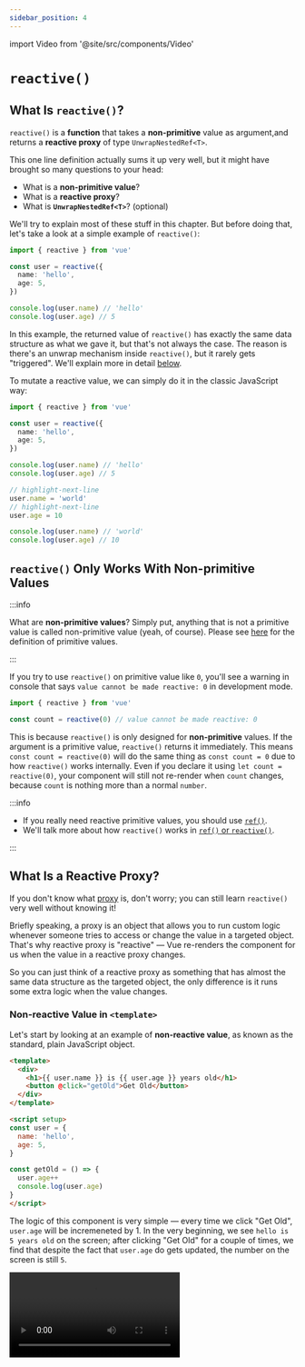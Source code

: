 ```yaml
---
sidebar_position: 4
---
```


import Video from '@site/src/components/Video'

# `reactive()`

## What Is `reactive()`?

`reactive()` is a **function** that takes a **non-primitive** value as argument,and returns a **reactive proxy** of type `UnwrapNestedRef<T>`.

This one line definition actually sums it up very well, but it might have brought so many questions to your head:

- What is a **non-primitive value**?
- What is a **reactive proxy**?
- What is **`UnwrapNestedRef<T>`**? (optional)

We'll try to explain most of these stuff in this chapter. But before doing that, let's take a look at a simple example of `reactive()`:

```ts showLineNumbers
import { reactive } from 'vue'

const user = reactive({
  name: 'hello',
  age: 5,
})

console.log(user.name) // 'hello'
console.log(user.age) // 5
```

In this example, the returned value of `reactive()` has exactly the same data structure as what we gave it, but that's not always the case.
The reason is there's an unwrap mechanism inside `reactive()`, but it rarely gets "triggered". We'll explain more in detail [below](#what-is-unwrapnestedreft).

To mutate a reactive value, we can simply do it in the classic JavaScript way:

```ts showLineNumbers
import { reactive } from 'vue'

const user = reactive({
  name: 'hello',
  age: 5,
})

console.log(user.name) // 'hello'
console.log(user.age) // 5

// highlight-next-line
user.name = 'world'
// highlight-next-line
user.age = 10

console.log(user.name) // 'world'
console.log(user.age) // 10
```

## `reactive()` Only Works With Non-primitive Values

:::info

What are **non-primitive values**? Simply put, anything that is not a primitive value is called non-primitive value (yeah, of course).
Please see [here](https://developer.mozilla.org/en-US/docs/Glossary/Primitive) for the definition of primitive values.

:::

If you try to use `reactive()` on primitive value like `0`, you'll see a warning in console that says `value cannot be made reactive: 0` in development mode.

```ts showLineNumbers
import { reactive } from 'vue'

const count = reactive(0) // value cannot be made reactive: 0
```

This is because `reactive()` is only designed for **non-primitive** values. If the argument is a primitive value, `reactive()` returns it immediately.
This means `const count = reactive(0)` will do the same thing as `const count = 0` due to how `reactive()` works internally.
Even if you declare it using `let count = reactive(0)`, your component will still not re-render when `count` changes, because `count` is nothing more than a normal `number`.

:::info

- If you really need reactive primitive values, you should use [`ref()`](./ref-and-ref#what-is-ref).
- We'll talk more about how `reactive()` works in [`ref()` or `reactive()`](./ref-or-reactive#how-reactive-works).

:::

## What Is a Reactive Proxy?

If you don't know what [proxy](https://developer.mozilla.org/en-US/docs/Web/JavaScript/Reference/Global_Objects/Proxy) is, don't worry;
you can still learn `reactive()` very well without knowing it!

Briefly speaking, a proxy is an object that allows you to run custom logic whenever someone tries to access or change the value in a targeted object.
That's why reactive proxy is "reactive" — Vue re-renders the component for us when the value in a reactive proxy changes.

So you can just think of a reactive proxy as something that has almost the same data structure as the targeted object, the only difference is it runs some extra logic when the value changes.

### Non-reactive Value in `<template>`

Let's start by looking at an example of **non-reactive value**, as known as the standard, plain JavaScript object.

```html title="Non-reactive value" showLineNumbers
<template>
  <div>
    <h1>{{ user.name }} is {{ user.age }} years old</h1>
    <button @click="getOld">Get Old</button>
  </div>
</template>

<script setup>
const user = {
  name: 'hello',
  age: 5,
}

const getOld = () => {
  user.age++
  console.log(user.age)
}
</script>
```

The logic of this component is very simple — every time we click "Get Old", `user.age` will be incremeneted by 1.
In the very beginning, we see `hello is 5 years old` on the screen; after clicking "Get Old" for a couple of times, we find that despite the fact that `user.age` do gets updated, the number on the screen is still `5`.

<Video src="/video/reactive_non-reactive-value.mov" />

So why is this happening? The reason is that since `user` is not declared with either `ref()` or `reactive()`, it'll be nothing but a plain object in `<script>`.
Vue components just don't care about the changes of these normal, non-reactive values.


### Reactive Proxy in `<template>`

Now let's take a look at an example of **reactive proxy**:

```html title="Reactive proxy" showLineNumbers
<template>
  <div>
    <h1>{{ user.name }} is {{ user.age }} years old</h1>
    <button @click="getOld">Get Old</button>
  </div>
</template>

<script setup>
import { reactive } from 'vue'

const user = reactive({
  name: 'hello',
  age: 5,
})

const getOld = () => {
  user.age++
  console.log(user.age)
}
</script>
```

This component is almost the same as the previous one, the only difference is we're now declaring `user` with `reactive()`.
Besides, the component re-renders whenever we click "Get Old", which is exactly what we want.

<Video src="/video/reactive_reactive-proxy.mov" />

This happens because Vue is designed in such way that by default, components re-render whenever **reactive proxy** or **`Ref<T>`** changes. So if we declare `user` without using `reactive()` or `ref()`, Vue will not do anything when `user` changes because `user` is neither a reactive proxy nor a `Ref<T>`.

### Both Reactive and Non-reactive Values

But be careful, that doens't mean the changes being made to non-reactive values will never be reflected on the screen. Let's take a look at the following example:

```html title="Both reactive and non-reactive values" showLineNumbers
<template>
  <div>
    <h1>{{ userA.name }} is {{ userB.age }} years old</h1>
    <button @click="changeName">Change Name</button>
    <button @click="getOld">Get Old</button>
  </div>
</template>

<script setup>
import { reactive } from 'vue'

const userA = reactive({
  name: 'hello',
})

const changeName = () => {
  userA.name += 'o'
}

const userB = {
  age: 5,
}

const getOld = () => {
  userB.age++
}
</script>
```

In this example, we use both reactive and non-reactive values at the same time. The logic of this component is very similar to the previous one — clicking "Get Old" will incremenet `userB.age` by 1, and clicking "Change Name" will append an `o` to `userA.name`.

Here we declare `userA` as a reactive proxy, and declare `userB` as a non-reactive object. We know that the changes being made to `userA` will cause the component to re-render because `userA` is a reactive proxy, while the changes made to `userB` will not.

At first we click "Change Name" for a couple of times, and each time we click it, the component re-renders with an `o` being appended to `hello`.

<Video src="/video/reactive_both-0.mov" />

Then we click "Get Old" for a couple of times as well, this time the component does not re-render. That's exepcted because `userB` is neither a reactive proxy nor a `Ref<T>`.

<Video src="/video/reactive_both-1.mov" />

Then we go back to click "Change Name" again, and something strange happens — the `5` on the screen is now being changed!

<Video src="/video/reactive_both-2.mov" />

Quite confusing, isn't it? The secret behind this is:

- When we click "Get Old", the value of `userB.age` do gets updated; it's just not being reflected on the screen yet because the component does not re-render.
- When we click "Change Name", `userA.name` gets updated; since `userA` is a reactive proxy, the component will now re-render with the latest state of variables in `<script>`.

So When using Vue 3, you should **always avoid such pattern** because it is more likely to cause bugs in your app. Knowing when to make a variable reactive is important, a simple rule of thumb would be:

- Always make a variable reactive (by using either `ref()` or `reactive()`) if the value **will change**, and **users must be informed of that change** on the screen.
- Otherwise just make it non-reactive.

## The Reactivity of Reactive Proxy

### Does Destructing Assignment Break Reactivity?

A common mistake developers make is they take primitive values out from a reactive proxy, assigning them to some other variables, and think they are still "connected". The most common case is destructing assignment:

```ts showLineNumbers
import { reactive } from 'vue'

const user = reactive({
  child: {
    name: 'hello',
  },
})

const { child } = user

console.log(user.child.name) // 'hello'
console.log(child.name) // 'hello'

// highlight-next-line
child.name = 'world'

console.log(user.child.name) // 'world'
console.log(child.name) // 'world'
```

The above example demonstrates a common misconception that everything we get from reactive proxy is "connected" to the source, but it's acutally not. For example:

```ts showLineNumbers
import { reactive } from 'vue'

const user = reactive({
  name: 'hello',
  age: 5,
})

const { name: myName, age: myAge } = user

console.log(user.name, myName) // 'hello', 'hello'
console.log(user.age, myAge) // 5, 5
```

We may think to ourselves "Okay, so now `myName` and `myAge` are connected to `user`", and proceed to mutate `user.name` and `user.age`:

```ts showLineNumbers
import { reactive } from 'vue'

const user = reactive({
  name: 'hello',
  age: 5,
})

const { name: myName, age: myAge } = user

console.log(user.name, myName) // 'hello', 'hello'
console.log(user.age, myAge) // 5, 5

// highlight-next-line
user.name = 'world'
// highlight-next-line
user.age = 10

console.log(user.name, myName) // 'world', 'hello'
console.log(user.age, myAge) // 10, 5
```

As you can see, the changes we made to `user` did not effect `myName` and `myAge` at all (and vice versa).

_So there's a problem using destructing assignment with `reactive()`?_

Not really. The same thing would happen even if we use `const myName = user.name` (because that's exactly what destructing assignment do), so it's not quite correct to say destructing assignment causes the problem.

_But if it's not for destructing assignment, what is the real cause then?_

The answer is actually very simple. All we have to do is to recap how variable works in JavaScript, and you'll know it right away!

In JavaScript, variables are either being **passed by value** or being **passed by reference**. For primitive values, they are always being **passed by value**, and non-primitive values are always being **passed by reference**. So by writing `const { name: myName, age: myName } = user`, we're actually saying:

```js
const myName = user.name
const myAge = user.age
```

Because `user.name` (string) and `user.age` (number) are both **primitive values**, they are being **passed by value** when declaring `myName` and `myAge`; that means `myName` and `myAge` will be new variables with new memory addresses, thus they "disconnect" from `user`.

So as long as the target value is non-primitive, you can use as many destructing assignment as you want while keeping reactivity (but not recommended though!).

### How to Keep Reactivity

So is there a way that we can use the convenient destructing assignment syntax with `reactive()`, but keeping reactivity at the same time? Yes, there is! The closest we can get is to use [`toRef()`](https://vuejs.org/api/reactivity-utilities.html#toref) or [`toRefs()`](https://vuejs.org/api/reactivity-utilities.html#torefs).

`toRef()` and `toRefs()` do exactly what they say — turn something into `Ref<T>`(s). These two functions are very similar to each other, but there's still a difference; in a nutshell, **`toRefs()` = a lot of `toRef()`**. For example:

```ts showLineNumbers
import { reactive, toRef, toRefs } from 'vue'

const user = reactive({
  name: 'hello',
  age: 5,
})

// We can either do this:
const myName = toRef(user, 'name')
const myAge = toRef(user, 'age')

// Or this:
const { name: myName, age: myAge } = toRefs(user)
```

Most of the time we'll just use `toRefs()` because it's slightly more convenient than `toRef()`, but the results are the same. The `Ref<T>` generated by `toRef()` and `toRefs()` are always connected to the source, which is `user` in this example. By using `toRef()` and `toRefs()`, we no longer have to worry about if a property is primitive or not. Just turn it into a `Ref<T>`, and everything would work as expected!

## What Is `UnwrapNestedRef<T>`

`UnwrapNestedRef<T>` is the **type** of the returned value of `reactive()`. Since it's not really necessary to know it because your IDE would have already done the most difficult part for you, and it's somewhat complicated as well, we think it's better to not include it here. But if you're still interested in learning it, feel free to visit the chapter of [`UnwrapNestedRef<T>`](./unwrap-nested-ref)!